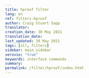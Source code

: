 ```yaml
---
title: hproof filter
lang: en
ref: filters-hproof
author: Craig Stuart Sapp
translator: 
creation_date: 30 May 2021
translation_date: 
last_updated: 30 May 2021
tags: [all, filters]
sidebar: main_sidebar
verovio: "true"
keywords: interface commands 
summary: 
permalink: /filter/hproof/index.html
---
```











